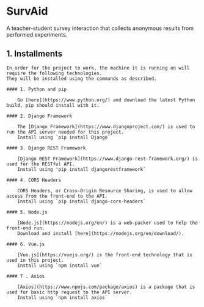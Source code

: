 # SurvAid
A teacher-student survey interaction that collects anonymous results from performed experiments.

## 1. Installments

	In order for the project to work, the machine it is running on will require the following technologies.
	They will be installed using the commands as described.

	#### 1. Python and pip
		
		Go [here](https://www.python.org/) and download the latest Python build, pip should install with it.

	#### 2. Django Framework

		The [Django Framework](https://www.djangoproject.com/) is used to run the API server needed for this project.
		Install using `pip install Django`
	
	#### 3. Django REST Framework
		
		[Django REST Framework](https://www.django-rest-framework.org/) is used for the RESTful API.
		Install using 'pip install djangorestframework`

	#### 4. CORS Headers
		
		CORS Headers, or Cross-Origin Resource Sharing, is used to allow access from the front-end to the API.
		Install using `pip install django-cors-headers`
	
	#### 5. Node.js
		
		[Node.js](https://nodejs.org/en/) is a web-packer used to help the front-end run.
		Download and install [here](https://nodejs.org/en/download/).
	
	#### 6. Vue.js

		[Vue.js](https://vuejs.org/) is the front-end technology that is used in this project.
		Install using `npm install vue`

	#### 7 . Axios
		
		[Axios](https://www.npmjs.com/package/axios) is a package that is used for basic http request to the API server.
		Install using `npm install axios`
 
